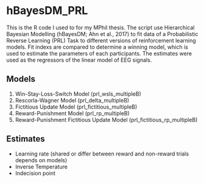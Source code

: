 # hBayesDM_PRL
This is the R code I used to for my MPhil thesis. The script use Hierarchical Bayesian Modelling (hBayesDM; Ahn et al., 2017) to fit data of a Probabilistic Reverse Learning (PRL) Task to different versions of reinforcement learning models. Fit indexs are compared to determine a winning model, which is used to estimate the parameters of each participants. The estimates were used as the regressors of the linear model of EEG signals.

## Models
1. Win-Stay-Loss-Switch Model (prl_wsls_multipleB)
2. Rescorla-Wagner Model (prl_delta_multipleB)
3. Fictitious Update Model (prl_fictitious_multipleB)
4. Reward-Punishment Model (prl_rp_multipleB)
5. Reward-Punishment Fictitious Update Model (prl_fictitious_rp_multipleB)

## Estimates
- Learning rate (shared or differ between reward and non-reward trials depends on models)
- Inverse Temperature
- Indecision point
